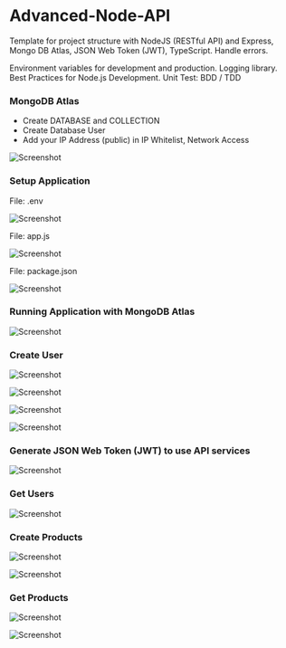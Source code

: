 # Advanced-Node-API

Template for project structure with NodeJS (RESTful API) and Express, Mongo DB Atlas, JSON Web Token (JWT), TypeScript. Handle errors. 

Environment variables for development and production. Logging library. Best Practices for Node.js Development. Unit Test: BDD / TDD

### MongoDB Atlas

- Create DATABASE and COLLECTION
- Create Database User
- Add your IP Address (public) in IP Whitelist, Network Access

![Screenshot](prtsc/Advanced-Node-API-3.png)

### Setup Application

File: .env

![Screenshot](prtsc/Advanced-Node-API-4.png)

File: app.js

![Screenshot](prtsc/Advanced-Node-API-5.png)

File: package.json

![Screenshot](prtsc/Advanced-Node-API-6.png)

### Running Application with MongoDB Atlas

![Screenshot](prtsc/Advanced-Node-API-7.png)

### Create User

![Screenshot](prtsc/Advanced-Node-API-1.png)

![Screenshot](prtsc/Advanced-Node-API-2.png)

![Screenshot](prtsc/Advanced-Node-API-8.png)

![Screenshot](prtsc/Advanced-Node-API-9.png)

### Generate JSON Web Token (JWT) to use API services

![Screenshot](prtsc/Advanced-Node-API-10.png)

### Get Users

![Screenshot](prtsc/Advanced-Node-API-11.png)

### Create Products

![Screenshot](prtsc/Advanced-Node-API-12.png)

![Screenshot](prtsc/Advanced-Node-API-13.png)

### Get Products

![Screenshot](prtsc/Advanced-Node-API-14.png)

![Screenshot](prtsc/Advanced-Node-API-15.png)